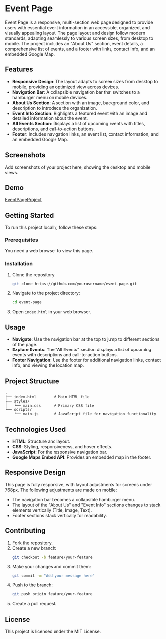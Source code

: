 
# Event Page

Event Page is a responsive, multi-section web page designed to provide users with essential event information in an accessible, organized, and visually appealing layout. The page layout and design follow modern standards, adapting seamlessly to various screen sizes, from desktop to mobile. The project includes an "About Us" section, event details, a comprehensive list of events, and a footer with links, contact info, and an embedded Google Map.

## Features

- **Responsive Design**: The layout adapts to screen sizes from desktop to mobile, providing an optimized view across devices.
- **Navigation Bar**: A collapsible navigation bar that switches to a hamburger menu on mobile devices.
- **About Us Section**: A section with an image, background color, and description to introduce the organization.
- **Event Info Section**: Highlights a featured event with an image and detailed information about the event.
- **All Events Section**: Displays a list of upcoming events with titles, descriptions, and call-to-action buttons.
- **Footer**: Includes navigation links, an event list, contact information, and an embedded Google Map.

## Screenshots

Add screenshots of your project here, showing the desktop and mobile views.

## Demo

<p><a href="https://codepen.io/yasi-ayazi/pen/zYgLYaN" target="_blank">EventPageProject</a></p>

## Getting Started

To run this project locally, follow these steps:

### Prerequisites

You need a web browser to view this page.

### Installation

1. Clone the repository:
    ```bash
    git clone https://github.com/yourusername/event-page.git
    ```

2. Navigate to the project directory:
    ```bash
    cd event-page
    ```

3. Open `index.html` in your web browser.

## Usage

- **Navigate**: Use the navigation bar at the top to jump to different sections of the page.
- **Explore Events**: The "All Events" section displays a list of upcoming events with descriptions and call-to-action buttons.
- **Footer Navigation**: Use the footer for additional navigation links, contact info, and viewing the location map.

## Project Structure

```
.
├── index.html        # Main HTML file
├── styles/
│   └── main.css      # Primary CSS file
└── scripts/
    └── main.js       # JavaScript file for navigation functionality
```

## Technologies Used

- **HTML**: Structure and layout.
- **CSS**: Styling, responsiveness, and hover effects.
- **JavaScript**: For the responsive navigation bar.
- **Google Maps Embed API**: Provides an embedded map in the footer.

## Responsive Design

This page is fully responsive, with layout adjustments for screens under 768px. The following adjustments are made on mobile:
- The navigation bar becomes a collapsible hamburger menu.
- The layout of the "About Us" and "Event Info" sections changes to stack elements vertically (Title, Image, Text).
- Footer sections stack vertically for readability.

## Contributing

1. Fork the repository.
2. Create a new branch:
    ```bash
    git checkout -b feature/your-feature
    ```
3. Make your changes and commit them:
    ```bash
    git commit -m "Add your message here"
    ```
4. Push to the branch:
    ```bash
    git push origin feature/your-feature
    ```
5. Create a pull request.

## License

This project is licensed under the MIT License.
